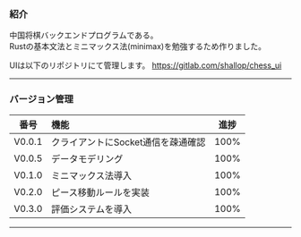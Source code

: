 ### 紹介
中国将棋バックエンドプログラムである。<br>
Rustの基本文法とミニマックス法(minimax)を勉強するため作りました。

UIは以下のリポジトリにて管理します。
https://gitlab.com/shallop/chess_ui

---

### バージョン管理

| 番号 | 機能 | 進捗 |
|:---:|:---|:---:|
| V0.0.1 | クライアントにSocket通信を疎通確認 | 100% |
| V0.0.5 | データモデリング | 100% |
| V0.1.0 | ミニマックス法導入 | 100% |
| V0.2.0 | ピース移動ルールを実装 | 100% |
| V0.3.0 | 評価システムを導入 | 100% |

---
